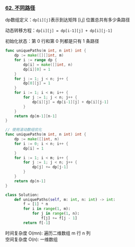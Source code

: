 ### [62. 不同路径](https://leetcode.cn/problems/unique-paths/description/)

dp数组定义：`dp[i][j]`表示到达矩阵 [i,j] 位置总共有多少条路径

动态转移方程：`dp[i][j] = dp[i-1][j] + dp[i][j-1]`

初始化状态：第 0 行和第 0 列都是只有 1 条路径

``` go
func uniquePaths(m int, n int) int {
    dp := make([][]int, m)
    for i := range dp {
        dp[i] = make([]int, n)
        dp[i][0] = 1
    }
    for j := 1; j < n; j++ {
        dp[0][j] = 1
    }
    for i := 1; i < m; i++ {
        for j := 1; j < n; j++ {
            dp[i][j] = dp[i-1][j] + dp[i][j-1]
        }
    }
    return dp[m-1][n-1]
}
```

``` go
// 使用滚动数组优化
func uniquePaths(m int, n int) int {
    dp := make([]int, n)
    for i := 0; i < n; i++ {
        dp[i] = 1
    }
    for i := 1; i < m; i++ {
        for j := 1; j < n; j++ {
            dp[j] += dp[j-1]
        }
    }
    return dp[n-1]
}
```

```python
class Solution:
    def uniquePaths(self, m: int, n: int) -> int:
        f = [1] * n
        for i in range(1, m):
            for j in range(1, n):
                f[j] += f[j - 1]
        return f[-1]
```

时间复杂度 O(mn): 遍历二维数组 m 行 n 列   
空间复杂度 O(n): 一维数组
